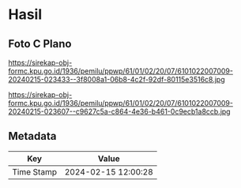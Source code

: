 # Hasil

## Foto C Plano

https://sirekap-obj-formc.kpu.go.id/1936/pemilu/ppwp/61/01/02/20/07/6101022007009-20240215-023433--3f8008a1-06b8-4c2f-92df-80115e3516c8.jpg

https://sirekap-obj-formc.kpu.go.id/1936/pemilu/ppwp/61/01/02/20/07/6101022007009-20240215-023607--c9627c5a-c864-4e36-b461-0c9ecb1a8ccb.jpg


## Metadata

| Key        | Value               |
| ---------- | ------------------- |
| Time Stamp | 2024-02-15 12:00:28 |



